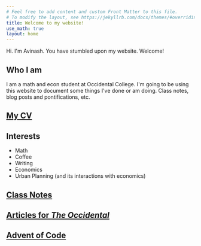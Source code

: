 ```yaml
---
# Feel free to add content and custom Front Matter to this file.
# To modify the layout, see https://jekyllrb.com/docs/themes/#overriding-theme-defaults
title: Welcome to my website!
use_math: true
layout: home
---
```

Hi. I'm Avinash. You have stumbled upon my website. Welcome! 

## Who I am
I am a math and econ student at Occidental College. I'm going to be using this website to document some things I've done or am doing. Class notes, blog posts and pontifications, etc.

## [My CV](https://ai-bearing.github.io/CV/cv_2.pdf)

## Interests
- Math
- Coffee
- Writing
- Economics
- Urban Planning (and its interactions with economics)

## [Class Notes](classnotes.md)

## [Articles for *The Occidental*](https://theoccidentalnews.com/author/iyera)

## [Advent of Code](adventofcode.md)
